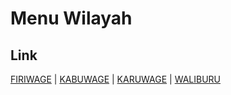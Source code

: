 # Menu Wilayah

## Link

[FIRIWAGE](https://github.com/gigit-pemilu/pemilu-2024-93-papua-selatan/tree/main/pilpres/hitung-suara/sub/93-papua-selatan/sub/02-boven-digoel/sub/13-firiwage/sub/2001-firiwage)
 | 
[KABUWAGE](https://github.com/gigit-pemilu/pemilu-2024-93-papua-selatan/tree/main/pilpres/hitung-suara/sub/93-papua-selatan/sub/02-boven-digoel/sub/13-firiwage/sub/2004-kabuwage)
 | 
[KARUWAGE](https://github.com/gigit-pemilu/pemilu-2024-93-papua-selatan/tree/main/pilpres/hitung-suara/sub/93-papua-selatan/sub/02-boven-digoel/sub/13-firiwage/sub/2002-karuwage)
 | 
[WALIBURU](https://github.com/gigit-pemilu/pemilu-2024-93-papua-selatan/tree/main/pilpres/hitung-suara/sub/93-papua-selatan/sub/02-boven-digoel/sub/13-firiwage/sub/2003-waliburu)

